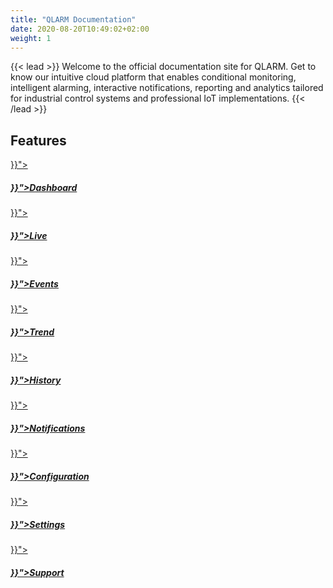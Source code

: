 ```yaml
---
title: "QLARM Documentation"
date: 2020-08-20T10:49:02+02:00
weight: 1
---
```

{{< lead >}}
Welcome to the official documentation site for QLARM. Get to know our intuitive cloud platform that enables conditional monitoring, intelligent alarming, interactive notifications, reporting and analytics tailored for industrial control systems and professional IoT implementations.
{{< /lead >}}

## Features


<div class="row py-3 mb">
	<div class="col-md-4" >
		<a href="{{< ref "/content/dashboard/_index.md" >}}">
			<div class="card d-flex border-0">
				<div class="card-img-top mt-4">
					<span class="fas fa-home fa-4x text-secondary"></span>
				</div>
				<div class="card-body">
					<h5 class="card-title">
						<a href="{{< ref "/content/dashboard/_index.md" >}}">Dashboard</a>
					</h5>
				</div>
			</div>
		</a>
	</div>
    <div class="col-md-4">
		<a href="{{< ref "/content/live/_index.md" >}}">
			<div class="card d-flex border-0">
				<div class="card-img-top mt-4">
					<span class="far fa-eye fa-4x text-secondary"></span>
				</div>
				<div class="card-body">
					<h5 class="card-title">
						<a href="{{< ref "/content/live/_index.md" >}}">Live</a>
					</h5>
				</div>
			</div>
		</a>
	</div>
    <div class="col-md-4">
		<a href="{{< ref "/content/events/_index.md" >}}">
			<div class="card d-flex border-0">
				<div class="card-img-top mt-4">
					<span class="fas fa-exclamation-triangle fa-4x text-secondary"></span>
				</div>
				<div class="card-body">
					<h5 class="card-title">
						<a href="{{< ref "/content/events/_index.md" >}}">Events</a>
					</h5>
				</div>
			</div>
		</a>
	</div>
</div>

<div class="row py-3 mb">
	<div class="col-md-4">
		<a href="{{< ref "/content/trend/_index.md" >}}">
			<div class="card d-flex border-0">
				<div class="card-img-top mt-4">
					<span class="fas fa-chart-line fa-4x text-secondary"></span>
				</div>
				<div class="card-body">
					<h5 class="card-title">
						<a href="{{< ref "/content/trend/_index.md" >}}">Trend</a>
					</h5>
				</div>
			</div>
		</a>
	</div>
    <div class="col-md-4">
		<a href="{{< ref "/content/history/_index.md" >}}">
			<div class="card d-flex border-0">
				<div class="card-img-top mt-4">
					<span class="far fa-clock fa-4x text-secondary"></span>
				</div>
				<div class="card-body">
					<h5 class="card-title">
						<a href="{{< ref "/content/history/_index.md" >}}">History</a>
					</h5>
				</div>
			</div>
		</a>
	</div>
    <div class="col-md-4">
		<a href="{{< ref "/content/notifications/_index.md" >}}">
			<div class="card d-flex border-0">
				<div class="card-img-top mt-4">
					<span class="far fa-comment-alt fa-4x text-secondary"></span>
				</div>
				<div class="card-body">
					<h5 class="card-title">
						<a href="{{< ref "/content/notifications/_index.md" >}}">Notifications</a>
					</h5>
				</div>
			</div>
		</a>
	</div>
</div>
<div class="row py-3 mb">
	<div class="col-md-4" >
		<a href="{{< ref "/content/configuration/_index.md" >}}">
			<div class="card d-flex border-0">
				<div class="card-img-top mt-4">
					<span class="fas fa-wrench fa-4x text-secondary"></span>
				</div>
				<div class="card-body">
					<h5 class="card-title">
						<a href="{{< ref "/content/configuration/_index.md" >}}">Configuration</a>
					</h5>
				</div>
			</div>
		</a>
	</div>
    <div class="col-md-4">
		<a href="{{< ref "/content/settings/_index.md" >}}">
			<div class="card d-flex border-0">
				<div class="card-img-top mt-4">
					<span class="fas fa-cog fa-4x text-secondary"></span>
				</div>
				<div class="card-body">
					<h5 class="card-title">
						<a href="{{< ref "/content/settings/_index.md" >}}">Settings</a>
					</h5>
				</div>
			</div>
		</a>
	</div>
    <div class="col-md-4">
		<a href="{{< ref "/content/support/_index.md" >}}">
			<div class="card d-flex border-0">
				<div class="card-img-top mt-4">
					<span class="far fa-life-ring fa-4x text-secondary"></span>
				</div>
				<div class="card-body">
					<h5 class="card-title">
						<a href="{{< ref "/content/support/_index.md" >}}">Support</a>
					</h5>
				</div>
			</div>
		</a>
	</div>
</div>

